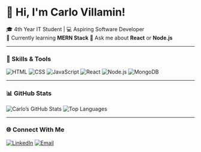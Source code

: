 # 👋 Hi, I'm Carlo Villamin!

🎓 4th Year IT Student | 💻 Aspiring Software Developer  
🌱 Currently learning **MERN Stack**
💬 Ask me about **React** or **Node.js**

---

### 🚀 Skills & Tools
![HTML](https://img.shields.io/badge/-HTML5-E34F26?style=flat-square&logo=html5&logoColor=white)
![CSS](https://img.shields.io/badge/-CSS3-1572B6?style=flat-square&logo=css3)
![JavaScript](https://img.shields.io/badge/-JavaScript-F7DF1E?style=flat-square&logo=javascript&logoColor=black)
![React](https://img.shields.io/badge/-React-61DAFB?style=flat-square&logo=react&logoColor=black)
![Node.js](https://img.shields.io/badge/-Node.js-339933?style=flat-square&logo=node.js&logoColor=white)
![MongoDB](https://img.shields.io/badge/-MongoDB-47A248?style=flat-square&logo=mongodb&logoColor=white)

---

### 📊 GitHub Stats
![Carlo’s GitHub Stats](https://github-readme-stats.vercel.app/api?username=carlo-villamin&show_icons=true&theme=radical)
![Top Languages](https://github-readme-stats.vercel.app/api/top-langs/?username=carlo-villamin&layout=compact&theme=radical)

---

### 🌐 Connect With Me
[![LinkedIn](https://img.shields.io/badge/LinkedIn-blue?style=flat-square&logo=linkedin)](https://linkedin.com/in/YOURUSERNAME)
[![Email](https://img.shields.io/badge/Email-Contact%20Me!-lightgrey?style=flat-square&logo=gmail)](mailto:youremail@gmail.com)

